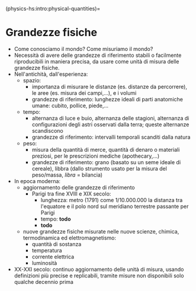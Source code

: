 (physics-hs:intro:physical-quantities)=
# Grandezze fisiche

- Come conosciamo il mondo? Come misuriamo il mondo?
- Necessità di avere delle grandezze di riferimento stabili o facilmente riproducibili in maniera precisa, da usare come unità di misura delle grandezze fisiche.
- Nell'antichità, dall'esperienza:
  - spazio:
    - importanza di misurare le distanze (es. distanze da percorrere), le aree (es. misura dei campi,...), e i volumi
    - grandezze di riferimento: lunghezze ideali di parti anatomiche umane: cubito, pollice, piede,...
  - tempo: 
    - alternanza di luce e buio, alternanza delle stagioni, alternanza di configurazioni degli astri osservati dalla terra; queste alternanze scandiscono
    - grandezze di riferimento: intervalli temporali scanditi dalla natura
  - peso:
    - misura della quantità di merce, quantità di denaro o materiali preziosi, per le prescrizioni mediche (apothecary,...)
    - grandezze di riferimento: grano (basato su un seme ideale di cereale), libbra (dallo strumento usato per la misura del peso/massa, *libra* = bilancia)
- In epoca moderna:
  - aggiornamento delle grandezze di riferimento
    - Parigi tra fine XVIII e XIX secolo:
      - lunghezza: metro (1791) come $1/10.000.000$ la distanza tra l'equatore e il polo nord sul meridiano terrestre passante per Parigi
      - tempo: **todo**
      - **todo**
  - nuove grandezze fisiche misurate nelle nuove scienze, chimica, termodinamica ed elettromagnetismo:
    - quantità di sostanza
    - temperatura
    - corrente elettrica
    - luminosità
- XX-XXI secolo: continuo aggiornamento delle unità di misura, usando definizioni più precise e replicabili, tramite misure non disponibili solo qualche decennio prima

